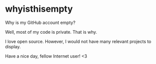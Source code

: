 # whyisthisempty

Why is my GitHub account empty?

Well, most of my code is private. That is why.

I love open source. However, I would not have many relevant projects to display.

Have a nice day, fellow Internet user! <3
